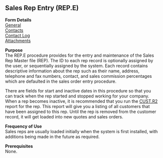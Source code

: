 ##  Sales Rep Entry (REP.E)

<PageHeader />

**Form Details**  
[ General ](../../../../../../../rover/AP-OVERVIEW/AP-ENTRY/PRECOMM-E/PRECOMM-E-1/REP-E/REP-E-1)   
[ Contacts ](../../../../../../../rover/AP-OVERVIEW/AP-ENTRY/PRECOMM-E/PRECOMM-E-1/REP-E/REP-E-2)   
[ Contact Log ](../../../../../../../rover/AP-OVERVIEW/AP-ENTRY/PRECOMM-E/PRECOMM-E-1/REP-E/REP-E-3)   
[ Attachments ](../../../../../../../rover/AP-OVERVIEW/AP-ENTRY/PRECOMM-E/PRECOMM-E-1/REP-E/REP-E-4)   

**Purpose**  
The REP.E procedure provides for the entry and maintenance of the Sales Rep
Master file (REP). The ID to each rep record is optionally assigned by the
user, or sequentially assigned by the system. Each record contains descriptive
information about the rep such as their name, address, telephone and fax
numbers, contact, and sales commission percentages which are defaulted in the
sales order entry procedure.  
  
There are fields for start and inactive dates in this procedure so that you can track when the rep started and stopped working for your company. When a rep becomes inactive, it is recommended that you run the [ CUST.R2 ](../../../../../../../rover/AP-OVERVIEW/AP-ENTRY/PRECOMM-E/PRECOMM-E-1/REP-E/REP-E-1/CUST-R2) report for the rep. This report will give you a listing of all customers that have been assigned to this rep. Until the rep is removed from the customer record, it will get loaded into new quotes and sales orders. 

**Frequency of Use**  
Sales reps are usually loaded initially when the system is first installed,
with additions being made in the future as required.

**Prerequisites**  
None.

<badge text= "Version 8.10.57" vertical="middle" />

<PageFooter />